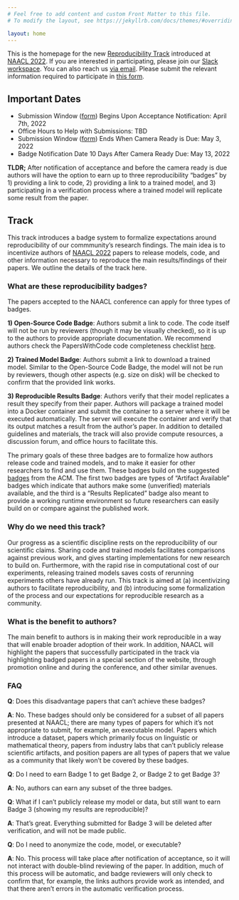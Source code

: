 ```yaml
---
# Feel free to add content and custom Front Matter to this file.
# To modify the layout, see https://jekyllrb.com/docs/themes/#overriding-theme-defaults

layout: home
--- 
```


This is the homepage for the new [Reproducibility Track](https://2022.naacl.org/blog/reproducibility-track/) introduced at [NAACL 2022](https://2022.naacl.org/). If you are interested in participating, please join our [Slack workspace](https://join.slack.com/t/cs-b5i1449/shared_invite/zt-16nrrhflc-gPPQwvU7OQCEoO8YG393Ng). You can also reach us [via email](mailto:naacl-2022-reproducibility-track@googlegroups.com). Please submit the relevant information required to participate in [this form](https://forms.office.com/pages/responsepage.aspx?id=DQSIkWdsW0yxEjajBLZtrQAAAAAAAAAAAAO__QPVZQtUMlgwWktNSVo0NVBDQ1JXTkdESFc4NFdBWC4u).

<!-- Output copied to clipboard! -->

<!-----
NEW: Check the "Suppress top comment" option to remove this info from the output.

Conversion time: 0.639 seconds.


Using this Markdown file:

1. Paste this output into your source file.
2. See the notes and action items below regarding this conversion run.
3. Check the rendered output (headings, lists, code blocks, tables) for proper
   formatting and use a linkchecker before you publish this page.

Conversion notes:

* Docs to Markdown version 1.0β31
* Thu Dec 16 2021 06:57:03 GMT-0800 (PST)
* Source doc: Reproducibility Track NAACL 2022
----->

## Important Dates

- Submission Window ([form](https://forms.office.com/pages/responsepage.aspx?id=DQSIkWdsW0yxEjajBLZtrQAAAAAAAAAAAAO__QPVZQtUMlgwWktNSVo0NVBDQ1JXTkdESFc4NFdBWC4u)) Begins Upon Acceptance Notification: April 7th, 2022
- Office Hours to Help with Submissions: TBD
- Submission Window ([form](https://forms.office.com/pages/responsepage.aspx?id=DQSIkWdsW0yxEjajBLZtrQAAAAAAAAAAAAO__QPVZQtUMlgwWktNSVo0NVBDQ1JXTkdESFc4NFdBWC4u)) Ends When Camera Ready is Due: May 3, 2022
- Badge Notification Date 10 Days After Camera Ready Due: May 13, 2022

**TLDR;** After notification of acceptance and before the camera ready is due authors will have the option to earn up to three reproducibility “badges” by 1) providing a link to code, 2) providing a link to a trained model, and 3) participating in a verification process where a trained model will replicate some result from the paper. 

## Track

This track introduces a badge system to formalize expectations around reproducibility of our commmunity’s research findings. The main idea is to incentivize authors of [NAACL 2022](https://2022.naacl.org/) papers to release models, code, and other information necessary to reproduce the main results/findings of their papers. We outline the details of the track here.

### What are these reproducibility badges?

The papers accepted to the NAACL conference can apply for three types of badges.

**1) Open-Source Code Badge**: Authors submit a link to code. The code itself will not be run by reviewers (though it may be visually checked), so it is up to the authors to provide appropriate documentation. We recommend authors check the PapersWithCode code completeness checklist [here](https://medium.com/paperswithcode/ml-code-completeness-checklist-e9127b168501).

**2) Trained Model Badge**: Authors submit a link to download a trained model. Similar to the Open-Source Code Badge, the model will not be run by reviewers, though other aspects (e.g. size on disk) will be checked to confirm that the provided link works.

**3) Reproducible Results Badge**: Authors verify that their model replicates a result they specify from their paper. Authors will package a trained model into a Docker container and submit the container to a server where it will be executed automatically. The server will execute the container and verify that its output matches a result from the author’s paper. In addition to detailed guidelines and materials, the track will also provide compute resources, a discussion forum, and office hours to facilitate this.

The primary goals of these three badges are to formalize how authors release code and trained models, and to make it easier for other researchers to find and use them. These badges build on the suggested [badges](https://www.acm.org/publications/policies/artifact-review-badging) from the ACM. The first two badges are types of “Artifact Available” badges which indicate that authors make some (unverified) materials available, and the third is a “Results Replicated” badge also meant to provide a working runtime environment so future researchers can easily build on or compare against the published work.

### Why do we need this track?

Our progress as a scientific discipline rests on the reproducibility of our scientific claims. Sharing code and trained models facilitates comparisons against previous work, and gives starting implementations for new research to build on. Furthermore, with the rapid rise in computational cost of our experiments, releasing trained models saves costs of rerunning experiments others have already run. This track is aimed at (a) incentivizing authors to facilitate reproducibility, and (b) introducing some formalization of the process and our expectations for reproducible research as a community.

### What is the benefit to authors?

The main benefit to authors is in making their work reproducible in a way that will enable broader adoption of their work. In addition, NAACL will highlight the papers that successfully participated in the track via highlighting badged papers in a special section of the website, through promotion online and during the conference, and other similar avenues.

### FAQ

**Q**: Does this disadvantage papers that can’t achieve these badges? 

**A**: No. These badges should only be considered for a subset of all papers presented at NAACL; there are many types of papers for which it’s not appropriate to submit, for example, an executable model. Papers which introduce a dataset, papers which primarily focus on linguistic or mathematical theory, papers from industry labs that can’t publicly release scientific artifacts, and position papers are all types of papers that we value as a community that likely won’t be covered by these badges.

**Q**: Do I need to earn Badge 1 to get Badge 2, or Badge 2 to get Badge 3? 

**A**: No, authors can earn any subset of the three badges.

**Q**: What if I can’t publicly release my model or data, but still want to earn Badge 3 (showing my results are reproducible)? 

**A**: That’s great. Everything submitted for Badge 3 will be deleted after verification, and will not be made public.

**Q**: Do I need to anonymize the code, model, or executable?

**A**: No. This process will take place after notification of acceptance, so it will not interact with double-blind reviewing of the paper. In addition, much of this process will be automatic, and badge reviewers will only check to confirm that, for example, the links authors provide work as intended, and that there aren’t errors in the automatic verification process.